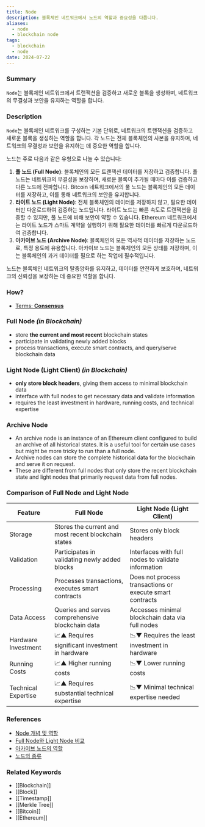 ```yaml
---
title: Node
description: 블록체인 네트워크에서 노드의 역할과 중요성을 다룹니다.
aliases:
  - node
  - blockchain node
tags:
  - blockchain
  - node
date: 2024-07-22
---
```


### Summary

`Node`는 블록체인 네트워크에서 트랜잭션을 검증하고 새로운 블록을 생성하며, 네트워크의 무결성과 보안을 유지하는 역할을 합니다.

### Description

`Node`는 블록체인 네트워크를 구성하는 기본 단위로, 네트워크의 트랜잭션을 검증하고 새로운 블록을 생성하는 역할을 합니다. 각 노드는 전체 블록체인의 사본을 유지하며, 네트워크의 무결성과 보안을 유지하는 데 중요한 역할을 합니다.

노드는 주로 다음과 같은 유형으로 나눌 수 있습니다:

1. **풀 노드 (Full Node)**: 블록체인의 모든 트랜잭션 데이터를 저장하고 검증합니다. 풀 노드는 네트워크의 무결성을 보장하며, 새로운 블록이 추가될 때마다 이를 검증하고 다른 노드에 전파합니다. Bitcoin 네트워크에서의 풀 노드는 블록체인의 모든 데이터를 저장하고, 이를 통해 네트워크의 보안을 유지합니다.
2. **라이트 노드 (Light Node)**: 전체 블록체인의 데이터를 저장하지 않고, 필요한 데이터만 다운로드하여 검증하는 노드입니다. 라이트 노드는 빠른 속도로 트랜잭션을 검증할 수 있지만, 풀 노드에 비해 보안이 약할 수 있습니다. Ethereum 네트워크에서는 라이트 노드가 스마트 계약을 실행하기 위해 필요한 데이터를 빠르게 다운로드하여 검증합니다.
3. **아카이브 노드 (Archive Node)**: 블록체인의 모든 역사적 데이터를 저장하는 노드로, 특정 용도에 유용합니다. 아카이브 노드는 블록체인의 모든 상태를 저장하며, 이는 블록체인의 과거 데이터를 필요로 하는 작업에 필수적입니다.

노드는 블록체인 네트워크의 탈중앙화를 유지하고, 데이터를 안전하게 보호하며, 네트워크의 신뢰성을 보장하는 데 중요한 역할을 합니다.

### How?

- [Terms: **Consensus**](https://www.notion.so/Terms-Consensus-0c56ca02cff44a5b9b4562f370a9eccc?pvs=21)

### Full Node _(in Blockchain)_

- store **the current and most recent** blockchain states
- participate in validating newly added blocks
- process transactions, execute smart contracts, and query/serve blockchain data

### Light Node (Light Client) _(in Blockchain)_

- **only store block headers**, giving them access to minimal blockchain data
- interface with full nodes to get necessary data and validate information
- requires the least investment in hardware, running costs, and technical expertise

### Archive Node

- An archive node is an instance of an Ethereum client configured to build an archive of all historical states. It is a useful tool for certain use cases but might be more tricky to run than a full node.
- Archive nodes can store the complete historical data for the blockchain and serve it on request.
- These are different from full nodes that only store the recent blockchain state and light nodes that primarily request data from full nodes.

### Comparison of Full Node and Light Node

| Feature             | Full Node                                            | Light Node (Light Client)                                |
| ------------------- | ---------------------------------------------------- | -------------------------------------------------------- |
| Storage             | Stores the current and most recent blockchain states | Stores only block headers                                |
| Validation          | Participates in validating newly added blocks        | Interfaces with full nodes to validate information       |
| Processing          | Processes transactions, executes smart contracts     | Does not process transactions or execute smart contracts |
| Data Access         | Queries and serves comprehensive blockchain data     | Accesses minimal blockchain data via full nodes          |
| Hardware Investment | 📈▲ Requires significant investment in hardware      | 📉▼ Requires the least investment in hardware            |
| Running Costs       | 📈▲ Higher running costs                             | 📉▼ Lower running costs                                  |
| Technical Expertise | 📈▲ Requires substantial technical expertise         | 📉▼ Minimal technical expertise needed                   |

### References

- [Node 개념 및 역할](https://ethereum.org/en/glossary/#node)
- [Full Node와 Light Node 비교](https://developer.bitcoin.org/glossary.html#term-Node)
- [아카이브 노드의 역할](https://ethereum.org/en/developers/docs/nodes-and-clients/archive-nodes/)
- [노드의 종류](https://www.alchemy.com/overviews/archive-nodes)

### Related Keywords

- [[Blockchain]]
- [[Block]]
- [[Timestamp]]
- [[Merkle Tree]]
- [[Bitcoin]]
- [[Ethereum]]
